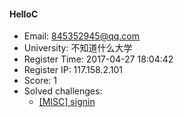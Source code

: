 #### HelloC  

* Email: 845352945@qq.com  
* University: 不知道什么大学  
* Register Time: 2017-04-27 18:04:42  
* Register IP: 117.158.2.101  
* Score: 1  
* Solved challenges: 
  * [[MISC] signin](https://github.com/SniperOJ/Challenges/blob/master/web/signin.json)  
